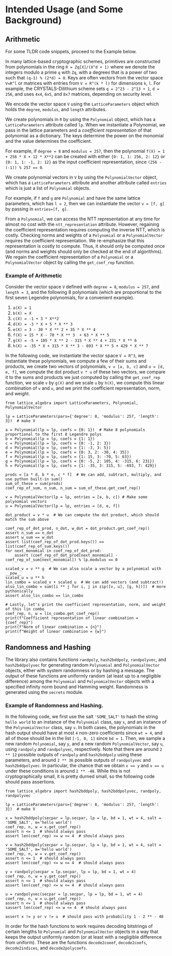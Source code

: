 
# Intended Usage (and Some Background)

## Arithmetic

For some TLDR code snippets, proceed to the Example below.

In many lattice-based cryptographic schemes, primitives are constructed from polynomials in the ring ```R = Zq[X]/(X^d + 1)``` where we denote the integers modulo a prime ```q``` with ```Zq```, with a degree```d``` that is a power of two such that ```(q-1) % (2*d) = 0```. Keys are often vectors from the vector space ```V=R^l``` or matrices with entries from ```V = R^(k * l)``` for dimensions ```k```, ```l```. For example, the CRYSTALS-Dilithium scheme sets ```q = 2^23 - 2^13 + 1```, ```d = 256```, and uses ```4x4```, ```6x5```, and ```8x7``` matrices, depending on security level.

We encode the vector space ```V``` using the ```LatticeParameters``` object which holds the ```degree```, ```modulus```, and ```length``` attributes. 

We create polynomials in ```R``` by using the ```Polynomial``` object, which has a ```LatticeParameters``` attribute called ```lp```. When we instantiate a Polynomial, we pass in the lattice parameters and a *coefficient representation* of that polynomial as a dictionary. The keys determine the power on the monomial and the value determines the coefficient. 

For example, if ```degree = 8``` and ```modulus = 257```, then the polynomial ```f(X) = 1 + 256 * X + 12 * X**2``` can be created with either ```{0: 1, 1: 256, 2: 12}``` or ```{0: 1, 1: -1, 2: 12}``` as the input coefficient representation, since ```(256 - (-1)) % 257 == 0```. 

We create polynomial vectors in ```V``` by using the ```PolynomialVector``` object, which has a ```LatticeParameters``` attribute and another attribute called ```entries``` which is just a list of ```Polynomial``` objects.

For example, if ```f``` and ```g``` are ```Polynomial``` and have the same lattice parameters, which has ```l = 2```, then we can instantiate the vector ```v = [f, g]``` by passing in ```entries=[f, g]```.

From a ```Polynomial```, we can access the NTT representation at any time for almost no cost with the ```ntt_representation``` attribute. However, regaining the coefficient representation requires computing the inverse NTT, which is costly. Checking norms and weights of a ```Polynomial``` or a ```PolynomialVector``` requires the coefficient representation. We re-emphasize that this representation is costly to compute. Thus, it should only be computed once (and norms and weights should only be checked at the end of algorithms). We regain the coefficient representation of a ```Polynomial``` or a ```PolynomialVector``` object by calling the ```get_coef_rep``` function.

### Example of Arithmetic

Consider the vector space ```V``` defined with ```degree = 8```, ```modulus = 257```, and ```length = 3```, and the following 8 polynomials (which are proportional to the first seven Legendre polynomials, for a convenient example).

 1. ```a(X) = 1```
 2. ```b(X) = X```
 3. ```c(X) = -1 + 3 * X**2```
 4. ```d(X) = -3 * X + 5 * X ** 3```
 5. ```e(X) = 3 - 30 * X ** 2 + 35 * X ** 4```
 6. ```f(X) = 15 * X - 70 * X ** 3  + 63 * X ** 5```
 7. ```g(X) = -5 + 105 * X ** 2 - 315 * X ** 4 + 231 * X ** 6```
 8. ```h(X) = -35 * X + 315 * X ** 3 - 693 * X ** 5 + 429 * X ** 7```

In the following code, we instantiate the vector space ```V = R^3```, we instantiate these polynomials, we compute a few of their sums and products, we create two vectors of polynomials, ```v = [a, b, c]``` and ```u = [d, e, f]```, we compute the dot product ```v * u``` of these two vectors, we compare it to the sums and products we just computed by calling the ```get_coef_rep``` function, we scale ```v``` by ```g(X)``` and we scale ```u``` by ```h(X)```, we compute this linear combination of ```v``` and ```u```, and we print the coefficient representation, norm, and weight.

```
from lattice_algebra import LatticeParameters, Polynomial, PolynomialVector

lp = LatticeParameters(pars={'degree': 8, 'modulus': 257, 'length': 3})  # make V

a = Polynomial(lp = lp, coefs = {0: 1})  # Make 8 polynomials proportional to the first 8 Legendre polys
b = Polynomial(lp = lp, coefs = {1: 1})
c = Polynomial(lp = lp, coefs = {0: -1, 2: 3})
d = Polynomial(lp = lp, coefs = {1: -3, 3: 5})
e = Polynomial(lp = lp, coefs = {0: 3, 2: -30, 4: 35})
f = Polynomial(lp = lp, coefs = {1: 15, 3: -70, 5: 63})
g = Polynomial(lp = lp, coefs = {0: -5, 2: 105, 4: -315, 6: 231})
h = Polynomial(lp = lp, coefs = {1: -35, 3: 315, 5: -693, 7: 429})

prods = [a * d, b * e, c * f]  # We can add, subtract, multiply, and use python built-in sum()
sum_of_these = sum(prods)
coef_rep_of_sum, n_sum, n_sum = sum_of_these.get_coef_rep()

v = PolynomialVector(lp = lp, entries = [a, b, c]) # Make some polynomial vectors
u = PolynomialVector(lp = lp, entries = [d, e, f])

dot_product = v * u  # We can compute the dot product, which should match the sum above

coef_rep_of_dot_prod, n_dot, w_dot = dot_product.get_coef_rep()
assert n_sum == n_dot
assert w_sum == w_dot
assert list(coef_rep_of_dot_prod.keys()) == list(coef_rep_of_sum.keys())
for next_monomial in coef_rep_of_dot_prod:
    assert (coef_rep_of_dot_prod[next_monomial] - coef_rep_of_sum[next_monomial]) % lp.modulus == 0

scaled_v = v ** g  # We can also scale a vector by a polynomial with __pow__
scaled_u = u ** h
lin_combo = scaled_v + scaled_u  # We can add vectors (and subtract!)
also_lin_combo = sum([i ** j for i, j in zip([v, u], [g, h])])  # more pythonically
assert also_lin_combo == lin_combo

# Lastly, let's print the coefficient representation, norm, and weight of this lin combo
coef_rep, n, w = lin_combo.get_coef_rep()
print(f"Coefficient representation of linear combination = {coef_rep}")
print(f"Norm of linear combination = {n}")
print(f"Weight of linear combination = {w}")
```

## Randomness and Hashing

The library also contains functions ```randpoly```, ```hash2bddpoly```, ```randpolyvec```, and ```hash2bddpolyvec``` for generating random ```Polynomial``` and ```PolynomialVector``` objects, either with system randomness or by hashing a message. The output of these functions are uniformly random (at least up to a negligible difference) among the ```Polynomial``` and ```PolynomialVector``` objects with a specified infinity norm bound and Hamming weight. Randomness is generated using the ```secrets``` module.

### Example of Randomness and Hashing.

In the following code, we first use the salt ```'SOME_SALT'``` to hash the string ```hello world``` to an instance of the ```Polynomial``` class, say ```x```, and an instance of the ```PolynomialVector``` class, say ```v```. In both cases, the polynomials in the hash output should have at most ```4``` non-zero coefficients since ```wt = 4```, and all of those should be in the list ```[-1, 0, 1]``` since ```bd = 1```. Then, we sample a new random ```Polynomial```, say ```y```, and a new random ```PolynomialVector```, say ```u```, using ```randpoly``` and ```randpolyvec```, respectively. Note that there are around ```2 ** 12``` possible outputs of ```randpoly``` and ```hash2bddpoly``` using these parameters, and around ```2 ** 36``` possible outputs of ```randpolyvec``` and ```hash2bddpolyvec```. In particular, the chance that we obtain ```x == y``` and ```v == u``` under these conditions is around ```2 ** -48```. While this is not cryptographically small, it is pretty durned small, so the following code should pass assertions.  

```
from lattice_algebra import hash2bddpoly, hash2bddpolyvec, randpoly, randpolyvec

lp = LatticeParameters(pars={'degree': 8, 'modulus': 257, 'length': 3})  # make V

x = hash2bddpoly(secpar = lp.secpar, lp = lp, bd = 1, wt = 4, salt = 'SOME_SALT', m='hello world')
coef_rep, n, w = x.get_coef_rep()
assert n <= 1  # should always pass
assert len(coef_rep) <= w <= 4  # should always pass

v = hash2bddpoly(secpar = lp.secpar, lp = lp, bd = 1, wt = 4, salt = 'SOME_SALT', m='hello world')
coef_rep, n, w = v.get_coef_rep()
assert n <= 1  # should always pass
assert len(coef_rep) <= w <= 4  # should always pass

y = randpoly(secpar = lp.secpar, lp = lp, bd = 1, wt = 4)
coef_rep, n, w = y.get_coef_rep()
assert n <= 1  # should always pass
assert len(coef_rep) <= w <= 4  # should always pass

u = randpolyvec(secpar = lp.secpar, lp = lp, bd = 1, wt = 4)
coef_rep, n, w = u.get_coef_rep()
assert n <= 1  # should always pass
sassert len(coef_rep) <= w <= 4  # should always pass

assert x != y or v != u  # should pass with probability 1 - 2 ** - 48
```

In order for the hash functions to work requires decoding bitstrings of certain lengths to ```Polynomial``` and ```PolynomialVector``` objects in a way that keeps the output uniformly random (or at least with a negligible difference from uniform). These are the functions ```decode2coeef```, ```decode2coefs```, ```decode2indices```, and ```decode2polycoefs```.

